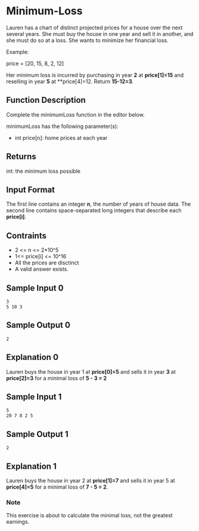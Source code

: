# Minimum-Loss

Lauren has a chart of distinct projected prices for a house over the next several years. She must buy the house in one year and sell it in another, and she must do so at a loss. She wants to minimize her financial loss.

Example:

price = [20, 15, 8, 2, 12]

Her minimum loss is incurred by purchasing in year **2** at **price[1]=15** and reselling in year **5** at **price[4]=12. Return **15-12=3**.

## Function Description

Complete the minimumLoss function in the editor below.

minimumLoss has the following parameter(s):

* int price[n]: home prices at each year

## Returns

int: the minimum loss possible

## Input Format

The first line contains an integer **n**, the number of years of house data.
The second line contains  space-separated long integers that describe each **price[i]**.

## Contraints

* 2 <= n <= 2*10^5
* 1<= price[i] <= 10^16
* All the prices are disctinct
* A valid answer exists.

## Sample Input 0

```
3
5 10 3
```

## Sample Output 0

```
2
```

## Explanation 0

Lauren buys the house in year 1 at **price[0]=5** and sells it in year **3** at **price[2]=3** for a minimal loss of **5 - 3 = 2**

## Sample Input 1

```
5
20 7 8 2 5
```

## Sample Output 1

```
2
```

## Explanation 1

Lauren buys the house in year 2 at **price[1]=7** and sells it in year 5 at **price[4]=5** for a minimal loss of **7 - 5 = 2**.

### Note
This exercise is about to calculate the minimal loss, not the greatest earnings.